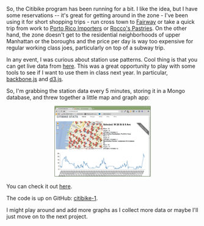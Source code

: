 <!--
.. title: Summer Project 1 - Citibike Data
.. slug: 2013-07-14-summer_projects.md
.. date: 2013-07-14
.. tags: 
.. type: text
-->


So, the Citibike program has been running for a bit. I like the idea,
but I have some reservations -- it's great for getting around in the
zone - I've been using it for short shopping trips - run cross town to
[Fairway](http://www.fairwaymarket.com/) or take a quick trip from
work to [Porto Rico Importers](http://www.portorico.com/store/) or
[Rocco's Pastries](http://pasticceriarocco.com/). On the other hand,
the zone doesn't get to the residential neighborhoods of upper
Manhattan or the boroughs and the price per day is way too expensive
for regular working class joes, particularly on top of a subway trip.

In any event, I was curious about station use patterns. Cool thing is
that you can get live data from
[here](http://citibikenyc.com/stations/json). This was a great
opportunity to play with some tools to see if I want to use them in
class next year. In particular, [backbone.js](http://backbonejs.org)
and [d3.js](d3js.org). 

So, I'm grabbing the station data every 5 minutes, storing it in a
Mongo database, and threw together a little map and graph app:

<div align="center">
<a href="http://cb.zamansky.net">
<img width="50%" src="/img/2013-07-14-summer-projects/citibike-1.png" class="" alt="" />
</a>
</div>

You can check it out [here](http://cb.zamansky.net). 

The code is up on GitHub:
[citibike-1](http://github.com/zamansky/citibike-1).

I might play around and add more graphs as I collect more data or
maybe I'll just move on to the next project.

